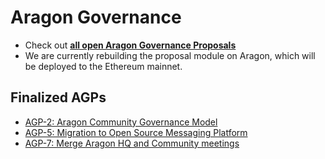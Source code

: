 # Aragon Governance

- Check out [**all open Aragon Governance Proposals**](https://github.com/aragon/governance/issues)
- We are currently rebuilding the proposal module on Aragon, which will be deployed to the Ethereum mainnet.

## Finalized AGPs

- [AGP-2: Aragon Community Governance Model](https://github.com/aragon/governance/blob/master/AGP-2_Aragon_Community_Governance_Model.md)
- [AGP-5: Migration to Open Source Messaging Platform](https://github.com/aragon/governance/blob/master/AGP-5_Migration_to_Open_Source_Messaging_Platform.md)
- [AGP-7: Merge Aragon HQ and Community meetings](https://github.com/aragon/governance/blob/master/AGP-7_Merge_Aragon_HQ_and_Community_meetings.md)
